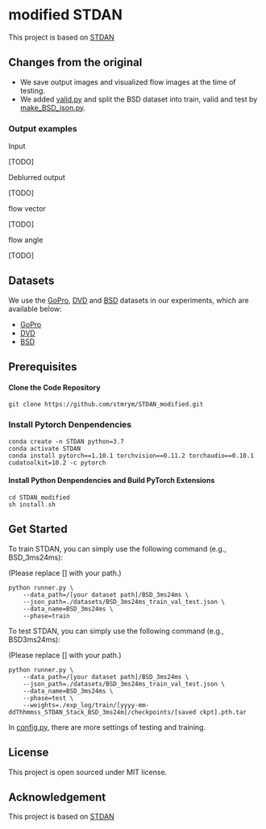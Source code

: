 # modified STDAN

This project is based on [STDAN](https://github.com/huicongzhang/STDAN)

## Changes from the original

- We save output images and visualized flow images at the time of testing.
- We added [valid.py](core/valid.py) and split the BSD dataset into train, valid and test by [make_BSD_json.py](datasets/make_BSD_json.py).

### Output examples
Input

[TODO]

Deblurred output

[TODO]

flow vector

[TODO]

flow angle

[TODO]

## Datasets

We use the [GoPro](https://github.com/SeungjunNah/DeepDeblur_release), [DVD](http://www.cs.ubc.ca/labs/imager/tr/2017/DeepVideoDeblurring/) and [BSD](https://github.com/zzh-tech/ESTRNN) datasets in our experiments, which are available below:

- [GoPro](https://drive.google.com/file/d/1y4wvPdOG3mojpFCHTqLgriexhbjoWVkK/view?usp=sharing)
- [DVD](https://www.cs.ubc.ca/labs/imager/tr/2017/DeepVideoDeblurring/DeepVideoDeblurring_Dataset.zip)
- [BSD](https://drive.google.com/file/d/19cel6QgofsWviRbA5IPMEv_hDbZ30vwH/view?usp=sharing)


## Prerequisites
#### Clone the Code Repository

```
git clone https://github.com/stmrym/STDAN_modified.git
```
### Install Pytorch Denpendencies

```
conda create -n STDAN python=3.7 
conda activate STDAN
conda install pytorch==1.10.1 torchvision==0.11.2 torchaudio==0.10.1 cudatoolkit=10.2 -c pytorch
```

#### Install Python Denpendencies and Build PyTorch Extensions

```
cd STDAN_modified
sh install.sh
```

## Get Started


To train STDAN, you can simply use the following command (e.g., BSD_3ms24ms):

(Please replace [] with your path.)
```
python runner.py \
    --data_path=/[your dataset path]/BSD_3ms24ms \
    --json_path=./datasets/BSD_3ms24ms_train_val_test.json \
    --data_name=BSD_3ms24ms \
    --phase=train   
```

To test STDAN, you can simply use the following command (e.g., BSD3ms24ms):

(Please replace [] with your path.)
```
python runner.py \
    --data_path=/[your dataset path]/BSD_3ms24ms \
    --json_path=./datasets/BSD_3ms24ms_train_val_test.json \
    --data_name=BSD_3ms24ms \
    --phase=test \
    --weights=./exp_log/train/[yyyy-mm-ddThhmmss_STDAN_Stack_BSD_3ms24m]/checkpoints/[saved ckpt].pth.tar  
```

In [config.py](config.py), there are more settings of testing and training. 



## License

This project is open sourced under MIT license. 

## Acknowledgement
This project is based on [STDAN](https://github.com/huicongzhang/STDAN)








